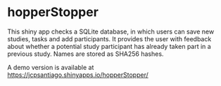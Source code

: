 # hopperStopper

This shiny app checks a SQLite database, in which users can save new studies, tasks and add participants. 
It provides the user with feedback about whether a potential study participant has already taken part in a previous study.
Names are stored as SHA256 hashes.

A demo version is available at https://jcpsantiago.shinyapps.io/hopperStopper/
